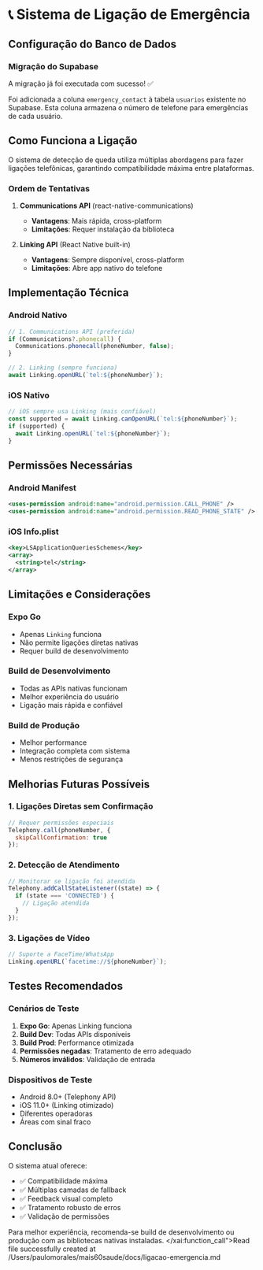 # 📞 Sistema de Ligação de Emergência

## Configuração do Banco de Dados

### Migração do Supabase

A migração já foi executada com sucesso! ✅

Foi adicionada a coluna `emergency_contact` à tabela `usuarios` existente no Supabase. Esta coluna armazena o número de telefone para emergências de cada usuário.

## Como Funciona a Ligação

O sistema de detecção de queda utiliza múltiplas abordagens para fazer ligações telefônicas, garantindo compatibilidade máxima entre plataformas.

### Ordem de Tentativas

1. **Communications API** (react-native-communications)
   - **Vantagens**: Mais rápida, cross-platform
   - **Limitações**: Requer instalação da biblioteca

2. **Linking API** (React Native built-in)
   - **Vantagens**: Sempre disponível, cross-platform
   - **Limitações**: Abre app nativo do telefone

## Implementação Técnica

### Android Nativo
```javascript
// 1. Communications API (preferida)
if (Communications?.phonecall) {
  Communications.phonecall(phoneNumber, false);
}

// 2. Linking (sempre funciona)
await Linking.openURL(`tel:${phoneNumber}`);
```

### iOS Nativo
```javascript
// iOS sempre usa Linking (mais confiável)
const supported = await Linking.canOpenURL(`tel:${phoneNumber}`);
if (supported) {
  await Linking.openURL(`tel:${phoneNumber}`);
}
```

## Permissões Necessárias

### Android Manifest
```xml
<uses-permission android:name="android.permission.CALL_PHONE" />
<uses-permission android:name="android.permission.READ_PHONE_STATE" />
```

### iOS Info.plist
```xml
<key>LSApplicationQueriesSchemes</key>
<array>
  <string>tel</string>
</array>
```

## Limitações e Considerações

### Expo Go
- Apenas `Linking` funciona
- Não permite ligações diretas nativas
- Requer build de desenvolvimento

### Build de Desenvolvimento
- Todas as APIs nativas funcionam
- Melhor experiência do usuário
- Ligação mais rápida e confiável

### Build de Produção
- Melhor performance
- Integração completa com sistema
- Menos restrições de segurança

## Melhorias Futuras Possíveis

### 1. Ligações Diretas sem Confirmação
```javascript
// Requer permissões especiais
Telephony.call(phoneNumber, {
  skipCallConfirmation: true
});
```

### 2. Detecção de Atendimento
```javascript
// Monitorar se ligação foi atendida
Telephony.addCallStateListener((state) => {
  if (state === 'CONNECTED') {
    // Ligação atendida
  }
});
```

### 3. Ligações de Vídeo
```javascript
// Suporte a FaceTime/WhatsApp
Linking.openURL(`facetime://${phoneNumber}`);
```

## Testes Recomendados

### Cenários de Teste
1. **Expo Go**: Apenas Linking funciona
2. **Build Dev**: Todas APIs disponíveis
3. **Build Prod**: Performance otimizada
4. **Permissões negadas**: Tratamento de erro adequado
5. **Números inválidos**: Validação de entrada

### Dispositivos de Teste
- Android 8.0+ (Telephony API)
- iOS 11.0+ (Linking otimizado)
- Diferentes operadoras
- Áreas com sinal fraco

## Conclusão

O sistema atual oferece:
- ✅ Compatibilidade máxima
- ✅ Múltiplas camadas de fallback
- ✅ Feedback visual completo
- ✅ Tratamento robusto de erros
- ✅ Validação de permissões

Para melhor experiência, recomenda-se build de desenvolvimento ou produção com as bibliotecas nativas instaladas.</contents>
</xai:function_call">Read file successfully created at /Users/paulomorales/mais60saude/docs/ligacao-emergencia.md
